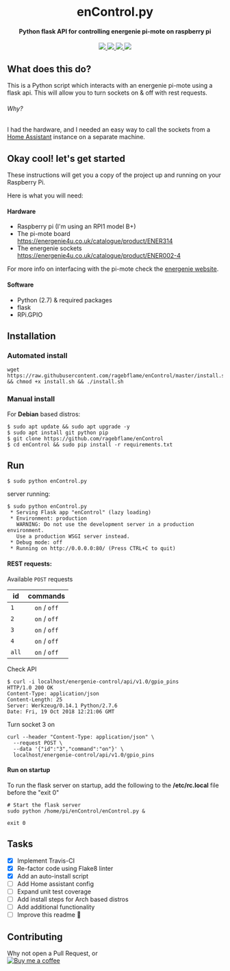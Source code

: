 
<h1 align="center">enControl.py</h1>
<h4 align="center">Python flask API for controlling energenie pi-mote on raspberry pi</h4>

<p align="center">
  <a href="https://travis-ci.org/ragebflame/enControl">
    <img src="https://travis-ci.org/ragebflame/enControl.svg?branch=master">
  </a>
  <a href="https://www.python.org/">
    <img src="https://img.shields.io/badge/Made%20with-Python-1f425f.svg">
  </a>
  <a href="https://github.com/ragebflame/enControl/issues">
    <img src="https://img.shields.io/github/issues/Naereen/StrapDown.js.svg">
  </a>
  <a href="https://github.com/ragebflame/enControl/blob/master/LICENSE">
    <img src="https://img.shields.io/github/license/Naereen/StrapDown.js.svg">
  </a>  
</p>

## What does this do?
This is a Python script which interacts with an energenie pi-mote using a flask api. This will allow you to turn sockets on & off with rest requests.

###### Why?
I had the hardware, and I needed an easy way to call the sockets from a [Home Assistant](https://www.home-assistant.io/) instance on a separate machine.

## Okay cool! let's get started

These instructions will get you a copy of the project up and running on your Raspberry Pi.

Here is what you will need:
#### Hardware
 - Raspberry pi (I'm using an RPI1 model B+)
 - The pi-mote board
https://energenie4u.co.uk/catalogue/product/ENER314
 - The energenie sockets
https://energenie4u.co.uk/catalogue/product/ENER002-4

For more info on interfacing with the pi-mote check the [energenie website](https://www.home-assistant.io/).

#### Software
 - Python (2.7) & required packages
  - flask
  - RPi.GPIO

## Installation

### Automated install

```
wget https://raw.githubusercontent.com/ragebflame/enControl/master/install.sh && chmod +x install.sh && ./install.sh
```
### Manual install
For **Debian** based distros:
```
$ sudo apt update && sudo apt upgrade -y
$ sudo apt install git python pip
$ git clone https://github.com/ragebflame/enControl
$ cd enControl && sudo pip install -r requirements.txt
```

## Run
```
$ sudo python enControl.py
```
server running:
```
$ sudo python enControl.py
 * Serving Flask app "enControl" (lazy loading)
 * Environment: production
   WARNING: Do not use the development server in a production environment.
   Use a production WSGI server instead.
 * Debug mode: off
 * Running on http://0.0.0.0:80/ (Press CTRL+C to quit)
```
#### REST requests:
Available `POST` requests

| id  | commands |
| --- |:--------:|
|  `1`  | `on` / `off` |
|  `2`  | `on` / `off` |
|  `3`  | `on` / `off` |
|  `4`  | `on` / `off` |
| `all` | `on` / `off` |

Check API
```
$ curl -i localhost/energenie-control/api/v1.0/gpio_pins
HTTP/1.0 200 OK
Content-Type: application/json
Content-Length: 25
Server: Werkzeug/0.14.1 Python/2.7.6
Date: Fri, 19 Oct 2018 12:21:06 GMT
```
Turn socket 3 on
```
curl --header "Content-Type: application/json" \
  --request POST \
  --data '{"id":"3","command":"on"}' \
  localhost/energenie-control/api/v1.0/gpio_pins
```



#### Run on startup
To run the flask server on startup, add the following to the **/etc/rc.local** file before the "exit 0"
```
# Start the flask server
sudo python /home/pi/enControl/enControl.py &

exit 0
```

## Tasks

- [x] Implement Travis-CI
- [x] Re-factor code using Flake8 linter
- [x] Add an auto-install script
- [ ] Add Home assistant config
- [ ] Expand unit test coverage
- [ ] Add install steps for Arch based distros
- [ ] Add additional functionality
- [ ] Improve this readme :eyes:

## Contributing
Why not open a Pull Request, or  
[![Buy me a coffee](https://www.buymeacoffee.com/assets/img/custom_images/orange_img.png)](https://www.buymeacoffee.com/6KqDHIdO4)
